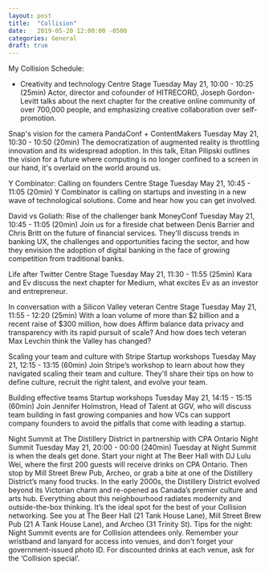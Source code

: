 ```yaml
---
layout: post
title:  "Collision"
date:   2019-05-20 12:00:00 -0500
categories: General
draft: true
--- 
```


My Collision Schedule:

- Creativity and technology
Centre Stage
Tuesday May 21, 10:00 - 10:25 (25min)
Actor, director and cofounder of HITRECORD, Joseph Gordon-Levitt talks about the next chapter for the creative online community of over 700,000 people, and emphasizing creative collaboration over self-promotion.

Snap's vision for the camera
PandaConf + ContentMakers
Tuesday May 21, 10:30 - 10:50 (20min)
The democratization of augmented reality is throttling innovation and its widespread adoption. In this talk, Eitan Pilipski outlines the vision for a future where computing is no longer confined to a screen in our hand, it's overlaid on the world around us.





Y Combinator: Calling on founders
Centre Stage
Tuesday May 21, 10:45 - 11:05 (20min)
Y Combinator is calling on startups and investing in a new wave of technological solutions. Come and hear how you can get involved.

David vs Goliath: Rise of the challenger bank
MoneyConf
Tuesday May 21, 10:45 - 11:05 (20min)
Join us for a fireside chat between Denis Barrier and Chris Britt on the future of financial services. They'll discuss trends in banking UX, the challenges and opportunities facing the sector, and how they envision the adoption of digital banking in the face of growing competition from traditional banks.


Life after Twitter
Centre Stage
Tuesday May 21, 11:30 - 11:55 (25min)
Kara and Ev discuss the next chapter for Medium, what excites Ev as an investor and entrepreneur.

In conversation with a Silicon Valley veteran
Centre Stage
Tuesday May 21, 11:55 - 12:20 (25min)
With a loan volume of more than $2 billion and a recent raise of $300 million, how does Affirm balance data privacy and transparency with its rapid pursuit of scale? And how does tech veteran Max Levchin think the Valley has changed?

Scaling your team and culture with Stripe
Startup workshops
Tuesday May 21, 12:15 - 13:15 (60min)
Join Stripe’s workshop to learn about how they navigated scaling their team and culture. They'll share their tips on how to define culture, recruit the right talent, and evolve your team.


Building effective teams
Startup workshops
Tuesday May 21, 14:15 - 15:15 (60min)
Join Jennifer Holmstron, Head of Talent at GGV, who will discuss team building in fast growing companies and how VCs can support company founders to avoid the pitfalls that come with leading a startup.


Night Summit at The Distillery District in partnership with CPA Ontario
Night Summit
Tuesday May 21, 20:00 - 00:00 (240min)
Tuesday at Night Summit is when the deals get done. Start your night at The Beer Hall with DJ Lulu Wei, where the first 200 guests will receive drinks on CPA Ontario. Then stop by Mill Street Brew Pub, Archeo, or grab a bite at one of the Distillery District’s many food trucks. In the early 2000s, the Distillery District evolved beyond its Victorian charm and re-opened as Canada’s premier culture and arts hub. Everything about this neighbourhood radiates modernity and outside-the-box thinking. It’s the ideal spot for the best of your Collision networking. See you at The Beer Hall (21 Tank House Lane), Mill Street Brew Pub (21 A Tank House Lane), and Archeo (31 Trinity St). Tips for the night: Night Summit events are for Collision attendees only. Remember your wristband and lanyard for access into venues, and don't forget your government-issued photo ID. For discounted drinks at each venue, ask for the ‘Collision special’.

